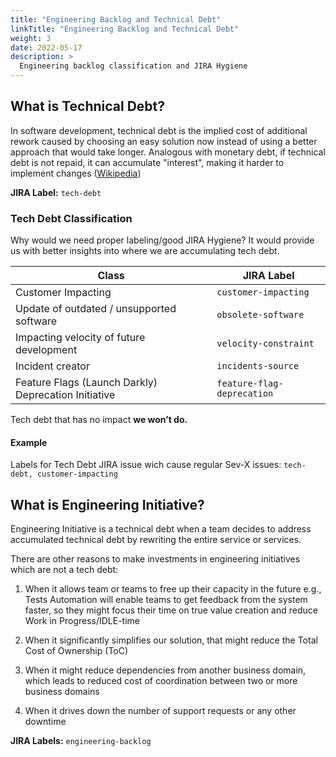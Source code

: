 ```yaml
---
title: "Engineering Backlog and Technical Debt"
linkTitle: "Engineering Backlog and Technical Debt"
weight: 3
date: 2022-05-17
description: >
  Engineering backlog classification and JIRA Hygiene
---
```


## What is Technical Debt?
In software development, technical debt is the implied cost of additional rework caused by choosing an easy solution now instead of using a better approach that would take longer. Analogous with monetary debt, if technical debt is not repaid, it can accumulate "interest", making it harder to implement changes ([Wikipedia](https://en.wikipedia.org/wiki/Technical_debt))

**JIRA Label:** `tech-debt`

### Tech Debt Classification

Why would we need proper labeling/good JIRA Hygiene? It would provide us with better insights into where we are accumulating tech debt.

|**Class**|**JIRA Label**|
|--|--|
| Customer Impacting | `customer-impacting` |
| Update of outdated / unsupported software | `obsolete-software` |
| Impacting velocity of future development  | `velocity-constraint` |
| Incident creator | `incidents-source` |
| Feature Flags (Launch Darkly) Deprecation Initiative | `feature-flag-deprecation` |

Tech debt that has no impact **we won’t do.**

#### Example

Labels for Tech Debt JIRA issue wich cause regular Sev-X issues: `tech-debt, customer-impacting`



## What is Engineering Initiative?
Engineering Initiative is a technical debt when a team decides to address accumulated technical debt by rewriting the entire service or services.

There are other reasons to make investments in engineering initiatives which are not a tech debt:

1. When it allows team or teams to free up their capacity in the future e.g., Tests Automation will enable teams to get feedback from the system faster, so they might focus their time on true value creation and reduce Work in Progress/IDLE-time

1. When it significantly simplifies our solution, that might reduce the Total Cost of Ownership (ToC)

1. When it might reduce dependencies from another business domain, which leads to reduced cost of coordination between two or more business domains

1. When it drives down the number of support requests or any other downtime

**JIRA Labels:** `engineering-backlog`